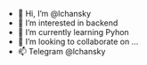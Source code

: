 - 👋 Hi, I’m @lchansky
- 👀 I’m interested in backend
- 🌱 I’m currently learning Pyhon
- 💞️ I’m looking to collaborate on ...
- 📫 Telegram @lchansky

<!---
lchansky/lchansky is a ✨ special ✨ repository because its `README.md` (this file) appears on your GitHub profile.
You can click the Preview link to take a look at your changes.
--->
